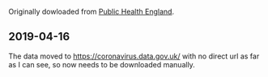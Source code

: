 Originally dowloaded from [Public Health England](https://fingertips.phe.org.uk/documents/Historic%20COVID-19%20Dashboard%20Data.xlsx).

## 2019-04-16

The data moved to https://coronavirus.data.gov.uk/ with no direct url as far as I can see, so now needs to be downloaded
manually.





